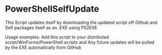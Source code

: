 # PowerShellSelfUpdate

This Script updates itself by downloading the updated script off Github and Self packages itself as an .EXE using PS2EXE

Usage examples: Add this script to your distributed script/WinForms/PowerShell scripts and Any future updates will be pulled by the EXE automatically from GitHub
